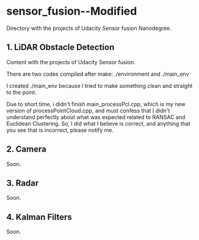 

# sensor_fusion--Modified
Directory with the projects of Udacity Sensor fusion Nanodegree.

## 1. LiDAR Obstacle Detection

Content with the projects of Udacity Sensor fusion.

There are two codes compiled after make: ./environment and ./main_env

I created ./main_env because I tried to make something clean and straight to the point.

Due to short time, i didn't finish main_processPcl.cpp, which is my new version of processPointCloud.cpp, and must confess that I didn't understand 
perfectly about what was expected related to RANSAC and Euclidean Clustering. So, I did what I believe is correct, and anything that you see that is 
incorrect, please notify me.


## 2. Camera

Soon.

## 3. Radar

Soon.

## 4. Kalman Filters

Soon.
